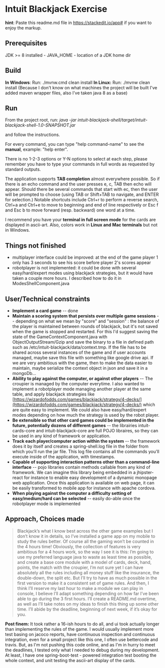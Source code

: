 
# Intuit Blackjack Exercise

**hint**: Paste this readme.md file in https://stackedit.io/app# if you want to enjoy the markup.

## Prerequisites
JDK >= 8 installed - JAVA_HOME - location of a JDK home dir

## Build
**In Windows**: Run: ./mvnw.cmd clean install
**In Linux:** Run: ./mvnw clean install
(Because I don't know on what machines the project will be built I've added maven wrapper files, also I've taken java 8 as a base)

## Run
From the project root, run: 
*java -jar intuit-blackjack-shell/target/intuit-blackjack-shell-1.0-SNAPSHOT.jar* 

and follow the instructions.

For every command, you can type "help command-name" to see the **manual**, example: "help enter".

There is no 1-2-3 options or Y-N options to select at each step, please remember you have to type your commands in 
full words as requested by standard outputs.

The application supports **TAB completion** almost everywhere possible. So if there is an echo command and the user 
presses e, c, TAB then echo will appear. Should there be several commands that start with ec, then the user will 
be prompted to choose (using TAB or Shift+TAB to navigate, and ENTER for selection.)
Notable shortcuts include Ctrl+r to perform a reverse search, Ctrl+a and Ctrl+e to move to beginning and end of line respectively 
or Esc f and Esc b to move forward (resp. backward) one word at a time.

I recommend you have your **terminal in full screen mode** for the cards are displayed in ascii-art. Also, 
colors work in **Linux and Mac terminals** but not in Windows.

## Things not finished
- multiplayer interface could be improved: at the end of the game player 1 only has 3 seconds to see his score before 
player 2's scores appear
- robotplayer is not implemented: it could be done with several easy/hard/expert modes using blackjack strategies, but
it would have taken a couple more hours. I described how to do it in ModesShellComponent.java

## User/Technical constraints
- **Implement a card game**
-- done
- **Maintain a scoring system that persists over multiple game sessions**
-- depending on what we mean by "score" and "session" : the balance of the player is maintained between rounds of blackjack, 
but it's not saved when the game is stopped and restarted. For this I'd suggest saving the state of the GameContextComponent.java 
with ObjectOutputStream/Gzip and save the binary to a file in defined path such as /etc/intuit-blackjack/data/context.tmp. 
If the file has to be shared across several instances of the game and if user accounts managed, maybe save this file with something 
like google drive api. If we are very ambitious with the game, then to make the data easier to maintain, maybe serialize the context 
object in json and save it in a mongoDb...
- **Ability to play against the computer, or against other players**
-- The croupier is managed by the computer everytime. I also wanted to implement a robotplayer mode managing another player at 
the same table, and apply blackjack strategies like 
[https://wizardofodds.com/games/blackjack/strategy/4-decks/](https://wizardofodds.com/games/blackjack/strategy/4-decks/) 
which are quite easy to implement. We could also have easy/hard/expert modes depending on how much the strategy is used 
by the robot player.
- **Be extensible so that other card games could be implemented in the future, potentially dozens of different games**
-- the librairies intuit-cards-core and intuit-blackjack-core are full POJO libraires, so they can be used in any kind of framework 
or application.
- **Track each player/computer action within the system**
-- the framework does it by itself and creates a spring-shell.log file in the folder from which you'll run the jar file. 
This log file contains all the commands you'll execute inside of the application, with timestamps.
- **Capable of supporting interaction patterns other than a command-line interface**
-- pojo libraries contain methods callable from any kind of framework. We can imagine this library being embedded in a 
jhipster-react for instance to enable easy development of a dynamic monopage web application. Once this application is 
available on web page, it can be easily transformed to mobile app for instance with apache cordova.
- **When playing against the computer a difficulty setting of easy/medium/hard can be selected**
-- easily do-able once the robotplayer mode is implemented

## Approach, Choices made

> Blackjack’s what I know best across the other game examples but I
> don’t know it in details,  so I’ve installed a game app on my mobile
> to study the rules better.  Of course all the gaming won’t be counted
> in the 4 hours time! Obviously, the collection of features is very
> ambitious for a 4 hours work,  so the way I see it is this: I’m going
> to use my preferred language java to waste as least time as possible, 
> and create a base core module with a model of cards, deck, hand,
> points, the match with the croupier,  I’m not sure yet I can have
> absolutely all the rules including all money stuff like the insurance,
> the double-down,  the split etc. But I’ll try to have as much possible
> in the first version to make it a consistent set of game rules.  And
> then, I think I’ll reserve my last hour to make a module we can play
> in console,  I believe I’ll adapt something depending on how far I’ve
> been able to go during the 3 first hours.  I’ll create a README.md
> overtime, as well as I’ll take notes on my ideas to finish this thing
> up some other time. I’ll abide by the deadline, beginning of next
> week, if it’s okay for you.

**Post finem:** It took rather a 16-ish hours to do all, and ui took actually longer than implementing the rules of the game.
I would usually implement more test basing on jacoco reports, have continuous inspection and continuous integration, 
even for a small project like this one, I often use bettercode and travis. But, as I'm not pushing this code online, 
and as I'm in hurry to meet the deadlines, I tested only what I needed to debug during my development. At least, I have one 
spring-boot-test - powered integration test booting the whole context, and unit testing the ascii-art display of the cards.